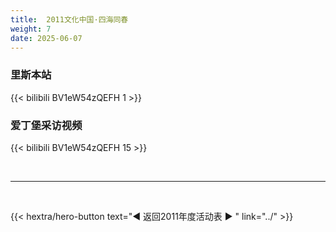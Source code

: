 ```yaml
---
title:  2011文化中国·四海同春
weight: 7
date: 2025-06-07
---
```


### 里斯本站

{{< bilibili BV1eW54zQEFH 1 >}}

### 爱丁堡采访视频

{{< bilibili BV1eW54zQEFH 15 >}}

<br>
<hr>
<br>

{{< hextra/hero-button text="◀ 返回2011年度活动表 ▶ " link="../" >}}